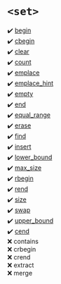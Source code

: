 # `<set>`
:heavy_check_mark: [begin](begin.md)  
:heavy_check_mark: [cbegin](cbegin.md)  
:heavy_check_mark: [clear](clear.md)  
:heavy_check_mark: [count](count.md)  
:heavy_check_mark: [emplace](emplace.md)  
:heavy_check_mark: [emplace_hint](emplace_hint.md)  
:heavy_check_mark: [empty](empty.md)  
:heavy_check_mark: [end](end.md)  
:heavy_check_mark: [equal_range](equal_range.md)  
:heavy_check_mark: [erase](erase.md)  
:heavy_check_mark: [find](find.md)  
:heavy_check_mark: [insert](insert.md)  
:heavy_check_mark: [lower_bound](lower_bound.md)  
:heavy_check_mark: [max_size](max_size.md)  
:heavy_check_mark: [rbegin](rbegin.md)  
:heavy_check_mark: [rend](rend.md)  
:heavy_check_mark: [size](size.md)  
:heavy_check_mark: [swap](swap.md)  
:heavy_check_mark: [upper_bound](upper_bound.md)  
:heavy_check_mark: [cend](cend.md)  
:x: contains  
:x: crbegin  
:x: crend  
:x: extract  
:x: merge  
